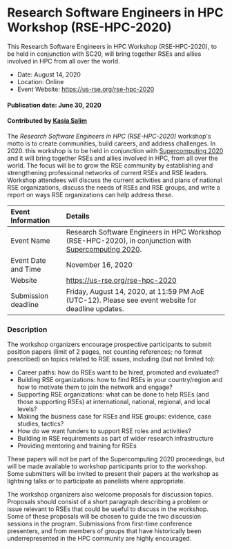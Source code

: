 # Research Software Engineers in HPC Workshop (RSE-HPC-2020)

<!-- deck start -->
This Research Software Engineers in HPC Workshop (RSE-HPC-2020), to be held in conjunction with SC20, will bring together RSEs and allies involved in HPC from all over the world.
<!-- deck end -->

- Date: August 14, 2020
- Location: Online
- Event Website: https://us-rse.org/rse-hpc-2020

#### Publication date: June 30, 2020
#### Contributed by [Kasia Salim](https://github.com/karbarz "Kasia Salim GitHub Profile")


The *Research Software Engineers in HPC (RSE-HPC-2020)* workshop's motto is to create communities, build careers, and address challenges. In 2020. this workshop is to be held in conjunction with [Supercomputing 2020](https://sc20.supercomputing.org/) and it will bring together RSEs and allies involved in HPC, from all over the world. The focus will be to grow the RSE community by establishing and strengthening professional networks of current RSEs and RSE leaders. Workshop attendees will discuss the current activities and plans of national RSE organizations, discuss the needs of RSEs and RSE groups, and write a report on ways RSE organizations can help address these.

Event Information | Details
:--- | :---			   
Event Name | Research Software Engineers in HPC Workshop (RSE-HPC-2020), in conjunction with [Supercomputing 2020](https://sc20.supercomputing.org/).
Event Date and Time | November 16, 2020
Website | https://us-rse.org/rse-hpc-2020
Submission deadline |  Friday, August 14, 2020, at 11:59 PM AoE (UTC-12). Please see event website for deadline updates.

### Description
The workshop organizers encourage prospective participants to submit position papers (limit of 2 pages, not counting references; no format prescribed) on topics related to RSE issues, including (but not limited to):

* Career paths: how do RSEs want to be hired, promoted and evaluated?
* Building RSE organizations: how to find RSEs in your country/region and how to motivate them to join the network and engage?
* Supporting RSE organizations: what can be done to help RSEs (and those supporting RSEs) at international, national, regional, and local levels?
* Making the business case for RSEs and RSE groups: evidence, case studies, tactics?
* How do we want funders to support RSE roles and activities?
* Building in RSE requirements as part of wider research infrastructure
* Providing mentoring and training for RSEs

These papers will not be part of the Supercomputing 2020 proceedings, but will be made available to workshop participants prior to the workshop. Some submitters will be invited to present their papers at the workshop as lightning talks or to participate as panelists where appropriate.

The workshop organizers also welcome proposals for discussion topics. Proposals should consist of a short paragraph describing a problem or issue relevant to RSEs that could be useful to discuss in the workshop. Some of these proposals will be chosen to guide the two discussion sessions in the program. Submissions from first-time conference presenters, and from members of groups that have historically been underrepresented in the HPC community are highly encouraged.

<!---
Publish: yes
Topics: personal productivity and sustainability, projects and organizations
Tags: conference
Level: 2
Prerequisites: default
Aggregate: none
--->
